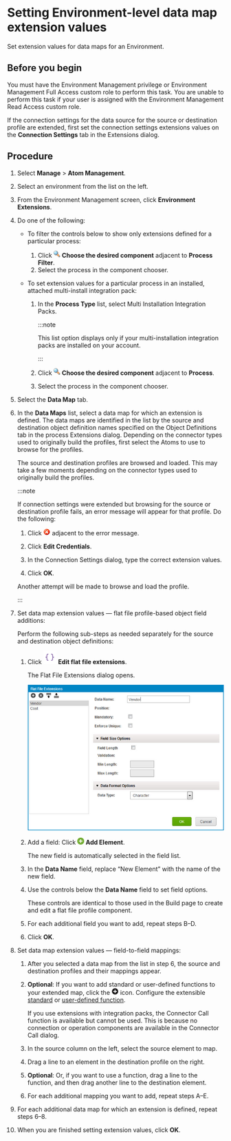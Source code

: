 # Setting Environment-level data map extension values

<head>
  <meta name="guidename" content="Integration"/>
  <meta name="context" content="GUID-7ab8d197-f487-4f4d-a75c-5dc7abf8f561"/>
</head>


Set extension values for data maps for an Environment.

## Before you begin

You must have the Environment Management privilege or Environment Management Full Access custom role to perform this task. You are unable to perform this task if your user is assigned with the Environment Management Read Access custom role.

If the connection settings for the data source for the source or destination profile are extended, first set the connection settings extensions values on the **Connection Settings** tab in the Extensions dialog.

## Procedure

1.  Select **Manage** \> **Atom Management**.

2.  Select an environment from the list on the left.

3.  From the Environment Management screen, click **Environment Extensions**.

4.  Do one of the following:

    -   To filter the controls below to show only extensions defined for a particular process:

        1.  Click **![](../Images/main-ic-magnifying-glass-16_cd0f3352-63b0-4d15-af6d-86e11b9d14eb.jpg) Choose the desired component** adjacent to **Process Filter**.
        2.  Select the process in the component chooser.

    -   To set extension values for a particular process in an installed, attached multi-install integration pack:
    
        1.  In the **Process Type** list, select Multi Installation Integration Packs.

            :::note

            This list option displays only if your multi-installation integration packs are installed on your account.

            :::

        2.  Click **![](../Images/main-ic-magnifying-glass-16_cd0f3352-63b0-4d15-af6d-86e11b9d14eb.jpg) Choose the desired component** adjacent to **Process**.
        3.  Select the process in the component chooser.

5.  Select the **Data Map** tab.

6.  In the **Data Maps** list, select a data map for which an extension is defined. The data maps are identified in the list by the source and destination object definition names specified on the Object Definitions tab in the process Extensions dialog. Depending on the connector types used to originally build the profiles, first select the Atoms to use to browse for the profiles.

    The source and destination profiles are browsed and loaded. This may take a few moments depending on the connector types used to originally build the profiles.

    :::note

    If connection settings were extended but browsing for the source or destination profile fails, an error message will appear for that profile. Do the following:

    1.  Click ![](../Images/main-ic-x-white-stylized-in-red-circle-16_9537b018-f13c-414d-a896-94522ff9ece8.jpg) adjacent to the error message.

    2.  Click **Edit Credentials**.

    3.  In the Connection Settings dialog, type the correct extension values.

    4.  Click **OK**.

    Another attempt will be made to browse and load the profile.

    :::

7.  Set data map extension values — flat file profile-based object field additions:

    Perform the following sub-steps as needed separately for the source and destination object definitions:

    1.  Click **![](../Images/main-ic-pencil-yellow-12_12e3e7dc-22a8-42cf-8b3b-705c477344df.jpg) Edit flat file extensions**.

        The Flat File Extensions dialog opens.

        ![Flat File Extensions dialog.](../Images/manage-db-flat-file-profile_788af9f7-af95-4312-93d6-26e10807ccec.jpg)

    2.  Add a field: Click **![](../Images/main-ic-plus-sign-white-in-green-circle-16_4dc8c5f3-e893-4aef-ade2-0b7afe9476c1.jpg) Add Element**.

        The new field is automatically selected in the field list.

    3.  In the **Data Name** field, replace “New Element” with the name of the new field.

    4.  Use the controls below the **Data Name** field to set field options.

        These controls are identical to those used in the Build page to create and edit a flat file profile component.

    5.  For each additional field you want to add, repeat steps B–D.

    6.  Click **OK**.

8.  Set data map extension values — field-to-field mappings:

    1.  After you selected a data map from the list in step 6, the source and destination profiles and their mappings appear.

    2.  **Optional**: If you want to add standard or user-defined functions to your extended map, click the ![Add a function to the map.](../Images/main-ic-plus-sign-white-in-gray-circle-16_00e24f81-d327-49fe-9310-9f999a92cb52.jpg) icon. Configure the extensible [standard](int-Adding_a_standard_function_to_an_extended_data_map_f939f056-ff2a-4625-a1e7-6c339811887f.md) or [user-defined function](int-Adding_a_user_defined_function_to_an_extended_data_map_4ba06b78-8db5-42ea-a58d-593f36be10bb.md).

        If you use extensions with integration packs, the Connector Call function is available but cannot be used. This is because no connection or operation components are available in the Connector Call dialog.

    3.  In the source column on the left, select the source element to map.

    4.  Drag a line to an element in the destination profile on the right.

    5.  **Optional**: Or, if you want to use a function, drag a line to the function, and then drag another line to the destination element.

    6.  For each additional mapping you want to add, repeat steps A–E.

9.  For each additional data map for which an extension is defined, repeat steps 6–8.

10. When you are finished setting extension values, click **OK**.